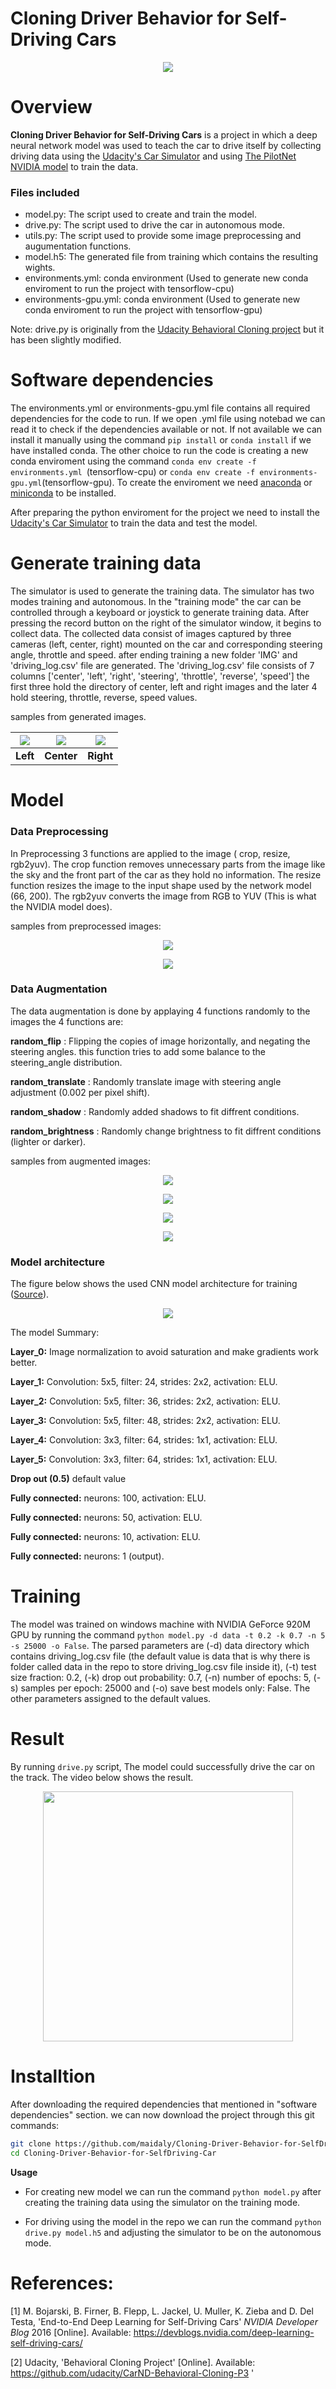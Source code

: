 # Cloning Driver Behavior for Self-Driving Cars

<p align="center"><img src="assets/flat_track.gif"></p>

# Overview
**Cloning Driver Behavior for Self-Driving Cars** is a project in which a deep neural network model was used to teach the car to drive itself by collecting driving data using the [Udacity's Car Simulator](https://github.com/udacity/self-driving-car-sim) and using [The PilotNet NVIDIA model](https://devblogs.nvidia.com/parallelforall/deep-learning-self-driving-cars/) to train the data.
### Files included
- model.py: The script used to create and train the model.
- drive.py: The script used to drive the car in autonomous mode. 
- utils.py: The script used to provide some image preprocessing and augumentation functions.
- model.h5: The generated file from training which contains the resulting wights.
- environments.yml: conda environment (Used to generate new conda enviroment to run the project with tensorflow-cpu)
- environments-gpu.yml: conda environment (Used to generate new conda enviroment to run the project with tensorflow-gpu)

Note: drive.py is originally from the [Udacity Behavioral Cloning project](https://github.com/udacity/CarND-Behavioral-Cloning-P3) but it has been slightly modified.

# Software dependencies
The environments.yml or environments-gpu.yml file contains all required dependencies for the code to run. If we open .yml file using notebad we can read it to check if the dependencies available or not. If not available we can install it manually using the command ```pip install``` or ```conda install``` if we have installed conda. The other choice to run the code is creating a new conda enviroment using the command ```conda env create -f environments.yml ```(tensorflow-cpu) or ```conda env create -f environments-gpu.yml```(tensorflow-gpu). To create the enviroment we need [anaconda](https://www.continuum.io/downloads) or [miniconda](https://conda.io/miniconda.html) to be installed.

After preparing the python enviroment for the project we need to install the [Udacity's Car Simulator](https://github.com/udacity/self-driving-car-sim) to train the data and test the model.
 
# Generate training data
The simulator is used to generate the training data.  The simulator has two modes training and autonomous. In the "training mode" the car can be controlled through a keyboard or joystick to generate training data. After pressing the record button on the right of the simulator window, it begins to collect data. The collected data consist of images captured by three cameras (left, center,  right) mounted on the car and corresponding steering angle, throttle and speed. after ending training a new folder 'IMG' and 'driving_log.csv' file are generated. The 'driving_log.csv' file consists of 7 columns ['center', 'left', 'right', 'steering', 'throttle', 'reverse', 'speed'] the first three hold the directory of center, left and right images and the later 4 hold steering, throttle, reverse, speed values.

samples from generated images.

| ![](assets/left_train.jpg) | ![](assets/center_train.jpg) |![](assets/right_train.jpg) | 
| ---------------------------------------- | ---------------------------------------- | ---------------------------------------- |
| **Left**                                 | **Center**                               | **Right**                                |

# Model

### Data Preprocessing

In Preprocessing 3 functions are applied to the image ( crop, resize, rgb2yuv). The crop function removes unnecessary parts from the image like the sky and the front part of the car as they hold no information. The resize function resizes the image to the input shape used by the network model (66, 200). The rgb2yuv converts the image from RGB to YUV (This is what the NVIDIA model does).

samples from preprocessed images:

<p align="center"><img src="assets/orginal_image_3.png"></p>
<p align="center"><img src="assets/preprocessed_image.png"></p>

 ### Data Augmentation
 
The data augmentation is done by applaying 4 functions randomly to the images the 4 functions are:

**random_flip** : Flipping the copies of image horizontally, and negating the steering angles. this function tries to add some                     balance to the steering_angle distribution.

**random_translate** : Randomly translate image with steering angle adjustment (0.002 per pixel shift).

**random_shadow** : Randomly added shadows to fit diffrent conditions.

**random_brightness** : Randomly change brightness to fit diffrent conditions (lighter or darker).

samples from augmented images:

<p align="center"><img src="assets/fliping_image.png"></p>
<p align="center"><img src="assets/translate_image.png"></p>
<p align="center"><img src="assets/shadow_image.png"></p>
<p align="center"><img src="assets/brightnes_image.png"></p>

### Model architecture

The figure below shows the used CNN model architecture for training ([Source](https://devblogs.nvidia.com/deep-learning-self-driving-cars/)).

<p align="center"><img src="assets/cnn-architecture.png"></p>

The model Summary:

**Layer_0:**  Image normalization to avoid saturation and make gradients work better.

**Layer_1:**    Convolution: 5x5, filter: 24, strides: 2x2, activation: ELU.

**Layer_2:**    Convolution: 5x5, filter: 36, strides: 2x2, activation: ELU.

**Layer_3:**    Convolution: 5x5, filter: 48, strides: 2x2, activation: ELU.

**Layer_4:**    Convolution: 3x3, filter: 64, strides: 1x1, activation: ELU.

**Layer_5:**    Convolution: 3x3, filter: 64, strides: 1x1, activation: ELU.

**Drop out (0.5)**   default value

**Fully connected:**   neurons: 100, activation: ELU.

**Fully connected:**   neurons: 50, activation: ELU.

**Fully connected:**   neurons: 10, activation: ELU.

**Fully connected:**   neurons: 1 (output).

# Training

The model was trained on windows machine with NVIDIA GeForce 920M GPU by running the command ```python model.py -d data -t 0.2 -k 0.7 -n 5 -s 25000 -o False```. The parsed parameters are (-d) data directory which contains driving_log.csv file (the default value is data that is why there is folder called data in the repo to store driving_log.csv file inside it), (-t) test size fraction: 0.2, (-k) drop out probability: 0.7, (-n) number of epochs: 5, (-s) samples per epoch: 25000 and (-o) save best models only: False. The other parameters assigned to the default values.

# Result

By running ```drive.py``` script, The model could successfully drive the car on the track. The video below shows the result.

 <p align="center"><a href="https://www.youtube.com/watch?v=JI-xxoZxkRU"><img src="https://github.com/maidaly/Cloning-Driver-Behavior-for-SelfDriving-Car/blob/master/assets/youtube_link_image_1.png"  width="400"></a></p> 
 
# Installtion

After downloading the required dependencies that mentioned in "software dependencies" section. we can now download the project through this git commands:

```sh
git clone https://github.com/maidaly/Cloning-Driver-Behavior-for-SelfDriving-Car.git
cd Cloning-Driver-Behavior-for-SelfDriving-Car
```
**Usage**

- For creating new model we can run the command ``` python model.py ``` after creating the training data using the simulator on the training mode.

- For driving using the model in the repo we can run the command ``` python drive.py model.h5 ``` and adjusting the simulator to be on the autonomous mode.

# References: 

[1]  M. Bojarski, B. Firner, B. Flepp, L. Jackel, U. Muller, K. Zieba and D. Del Testa,  'End-to-End Deep Learning for Self-Driving Cars'  *NVIDIA Developer Blog* 2016  [Online]. Available: https://devblogs.nvidia.com/deep-learning-self-driving-cars/

[2] Udacity, 'Behavioral Cloning Project'  [Online]. Available: https://github.com/udacity/CarND-Behavioral-Cloning-P3
'












